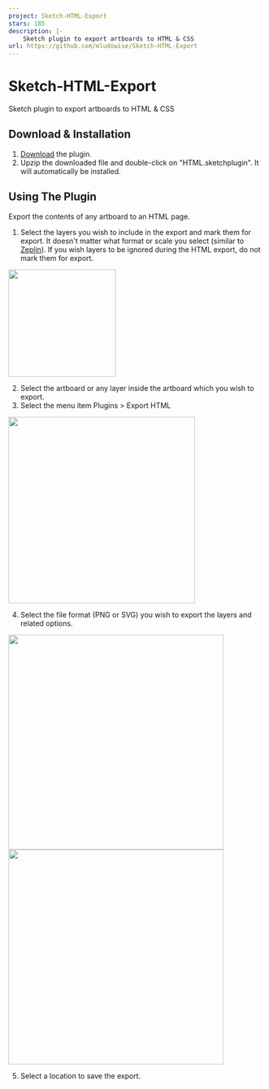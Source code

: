 ```yaml
---
project: Sketch-HTML-Export
stars: 185
description: |-
    Sketch plugin to export artboards to HTML & CSS
url: https://github.com/mludowise/Sketch-HTML-Export
---
```


# Sketch-HTML-Export
Sketch plugin to export artboards to HTML &amp; CSS

## Download &amp; Installation
1. [Download](https://github.com/mludowise/Sketch-HTML-Export/archive/master.zip) the plugin.
2. Upzip the downloaded file and double-click on "HTML.sketchplugin". It will automatically be installed.

## Using The Plugin
Export the contents of any artboard to an HTML page.

1. Select the layers you wish to include in the export and mark them for export. It doesn't matter what format or scale you select (similar to [Zeplin](https://zeplin.io)). If you wish layers to be ignored during the HTML export, do not mark them for export.

  <img src="images/export.png" width=211>

2. Select the artboard or any layer inside the artboard which you wish to export.
3. Select the menu item Plugins > Export HTML

  <img src="images/plugin-menu.png" width=367>

4. Select the file format (PNG or SVG) you wish to export the layers and related options.

  <img src="images/png-options.png" width=423>

  <img src="images/svg-options.png" width=423>

5. Select a location to save the export.

